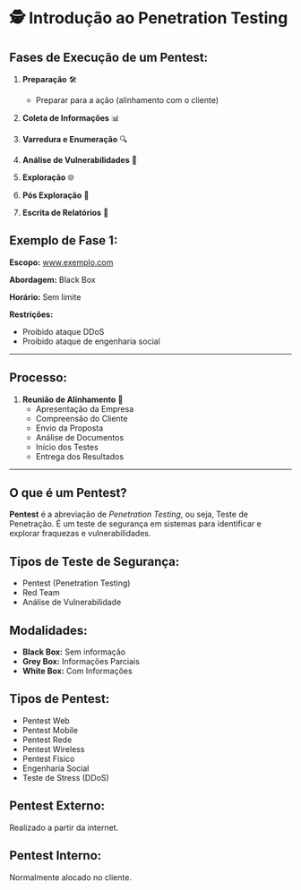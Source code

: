 # 🕵️ Introdução ao Penetration Testing

## Fases de Execução de um Pentest:

1. **Preparação** 🛠️
   - Preparar para a ação (alinhamento com o cliente)

2. **Coleta de Informações** 📊
   
3. **Varredura e Enumeração** 🔍
   
4. **Análise de Vulnerabilidades** 🚨
   
5. **Exploração** 🌐
   
6. **Pós Exploração** 🔄
   
7. **Escrita de Relatórios** 📝

## Exemplo de Fase 1:

**Escopo:** www.exemplo.com

**Abordagem:** Black Box

**Horário:** Sem limite

**Restrições:**
- Proibido ataque DDoS
- Proibido ataque de engenharia social

---

## Processo:

1. **Reunião de Alinhamento** 🤝
   - Apresentação da Empresa
   - Compreensão do Cliente
   - Envio da Proposta
   - Análise de Documentos
   - Início dos Testes
   - Entrega dos Resultados

---

## O que é um Pentest?

**Pentest** é a abreviação de *Penetration Testing*, ou seja, Teste de Penetração. É um teste de segurança em sistemas para identificar e explorar fraquezas e vulnerabilidades.

## Tipos de Teste de Segurança:

- Pentest (Penetration Testing)
- Red Team
- Análise de Vulnerabilidade

## Modalidades:

- **Black Box:** Sem informação
- **Grey Box:** Informações Parciais
- **White Box:** Com Informações

## Tipos de Pentest:

- Pentest Web
- Pentest Mobile
- Pentest Rede
- Pentest Wireless
- Pentest Físico
- Engenharia Social
- Teste de Stress (DDoS)

## Pentest Externo:

Realizado a partir da internet.

## Pentest Interno:

Normalmente alocado no cliente.
